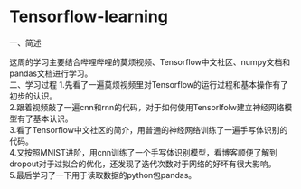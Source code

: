 # Tensorflow-learning
一、简述
</hr>
  这周的学习主要结合哔哩哔哩的莫烦视频、Tensorflow中文社区、numpy文档和pandas文档进行学习。
</br>
二、学习过程
</hr>
  1.先看了一遍莫烦视频里对Tensorflow的运行过程和基本操作有了初步的认识。</br>
  2.跟着视频敲了一遍cnn和rnn的代码，对于如何使用Tensorlfolw建立神经网络模型有了基本认识。</br>
  3.看了Tensorflow中文社区的简介，用普通的神经网络训练了一遍手写体识别的代码。</br>
  4.又按照MNIST进阶，用cnn训练了一个手写体识别模型，看博客顺便了解到dropout对于过拟合的优化，还发现了迭代次数对于网络的好坏有很大影响。</br>
  5.最后学习了一下用于读取数据的python包pandas。</br>
